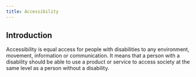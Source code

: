 ```yaml
---
title: Accessibility
---
```


## Introduction

Accessibility is equal access for people with disabilities to any environment, movement, information or communication. It means that a person with a disability should be able to use a product or service to access society at the same level as a person without a disability.
